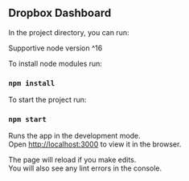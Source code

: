 ## Dropbox Dashboard

In the project directory, you can run:

Supportive node version ^16

To install node modules run:

### `npm install`

To start the project run:

### `npm start`

Runs the app in the development mode.\
Open [http://localhost:3000](http://localhost:3000) to view it in the browser.

The page will reload if you make edits.\
You will also see any lint errors in the console.
